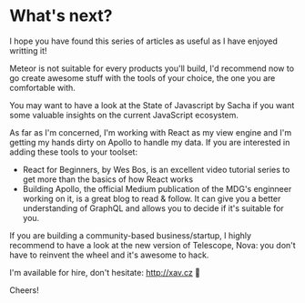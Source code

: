 # What's next?

I hope you have found this series of articles as useful as I have enjoyed writting it! 

Meteor is not suitable for every products you'll build, I'd recommend now to go create awesome stuff with the tools of your choice, the one you are comfortable with.

You may want to have a look at the State of Javascript by Sacha if you want some valuable insights on the current JavaScript ecosystem.

As far as I'm concerned, I'm working with React as my view engine and I'm getting my hands dirty on Apollo to handle my data. If you are interested in adding these tools to your toolset:
* React for Beginners, by Wes Bos, is an excellent video tutorial series to get more than the basics of how React works
* Building Apollo, the official Medium publication of the MDG's enginneer working on it, is a great blog to read & follow. It can give you a better understanding of GraphQL and allows you to decide if it's suitable for you.

If you are building a community-based business/startup, I highly recommend to have a look at the new version of Telescope, Nova: you don't have to reinvent the wheel and it's awesome to hack.

I'm available for hire, don't hesitate: http://xav.cz 🚀

Cheers!